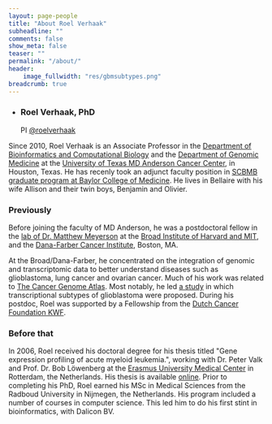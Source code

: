 ```yaml
---
layout: page-people
title: "About Roel Verhaak"
subheadline: ""
comments: false
show_meta: false
teaser: ""
permalink: "/about/"
header:
    image_fullwidth: "res/gbmsubtypes.png"
breadcrumb: true
---
```


<ul class="ch-grid">
  <li>
    <div class="ch-item ch-img-rverhaak">
      <div class="ch-info">
        <h3>Roel Verhaak, PhD</h3>
        <p>PI <a href="https://twitter.com/roelverhaak">@roelverhaak</a></p>
      </div>
    </div>
  </li>
</ul>

Since 2010, Roel Verhaak is an Associate Professor in the [Department of Bioinformatics and Computational Biology](http://bioinformatics.mdanderson.org) and the [Department of Genomic Medicine](http://www.mdanderson.org/education-and-research/departments-programs-and-labs/departments-and-divisions/genomic-medicine/index.html) at the [University of Texas MD Anderson Cancer Center](http://www.mdanderson.org), in Houston, Texas. He has recenly took an adjunct faculty position in [SCBMB graduate program at Baylor College of Medicine](http://bcm.edu/scbmb). He lives in Bellaire with his wife Allison and their twin boys, Benjamin and Olivier. 

### Previously

Before joining the faculty of MD Anderson, he was a postdoctoral fellow in the [lab of Dr. Matthew Meyerson](http://research4.dfci.harvard.edu/meyersonlab) at the [Broad Institute of Harvard and MIT](http://www.broadinstitute.org), and the [Dana-Farber Cancer Institute](http://www.dfci.harvard.edu), Boston, MA.

At the Broad/Dana-Farber, he concentrated on the integration of genomic and transcriptomic data to better understand diseases such as glioblastoma, lung cancer and ovarian cancer. Much of his work was related to [The Cancer Genome Atlas](http://cancergenome.nih.gov). Most notably, he led [a study](http://www.ncbi.nlm.nih.gov/pubmed/20129251 "Verhaak RG et al. Cancer Cell 2010") in which transcriptional subtypes of glioblastoma were proposed. During his postdoc, Roel was supported by a Fellowship from the [Dutch Cancer Foundation KWF](http://www.kwfkankerbestrijding.nl).

### Before that

In 2006, Roel received his doctoral degree for his thesis titled "Gene expression profiling of acute myeloid leukemia.", working with Dr. Peter Valk and Prof. Dr. Bob Löwenberg at the [Erasmus University Medical Center](http://www.erasmusmc.nl) in Rotterdam, the Netherlands. His thesis is available [online](http://www.virtuon.nl/thesis/). Prior to completing his PhD, Roel earned his MSc in Medical Sciences from the Radboud University in Nijmegen, the Netherlands. His program included a number of courses in computer science. This led him to do his first stint in bioinformatics, with Dalicon BV.
